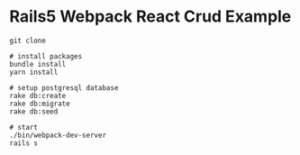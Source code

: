 # Rails5 Webpack React Crud Example

```
git clone

# install packages
bundle install
yarn install

# setup postgresql database
rake db:create
rake db:migrate
rake db:seed

# start
./bin/webpack-dev-server
rails s
```
